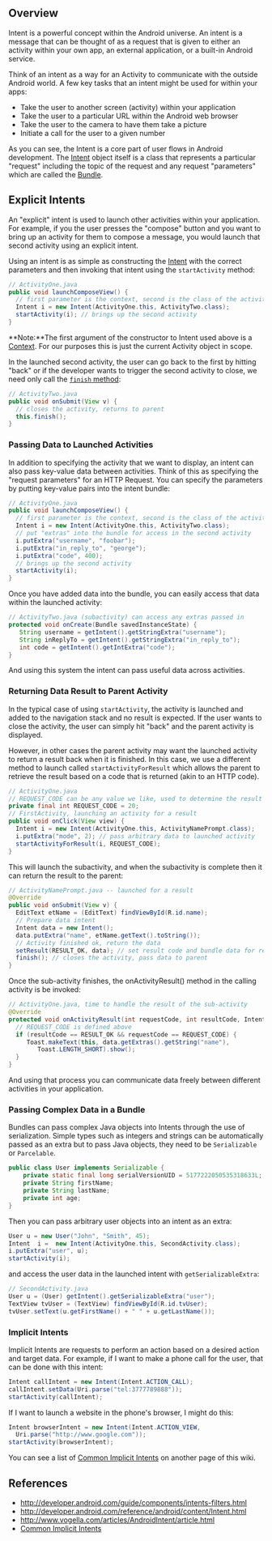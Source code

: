 ## Overview

Intent is a powerful concept within the Android universe. An intent is a message that can be thought of as a request that is given to either an activity within your own app, an external application, or a built-in Android service.

Think of an intent as a way for an Activity to communicate with the outside Android world. A few key tasks that an intent might be used for within your apps:

 * Take the user to another screen (activity) within your application
 * Take the user to a particular URL within the Android web browser 
 * Take the user to the camera to have them take a picture
 * Initiate a call for the user to a given number

As you can see, the Intent is a core part of user flows in Android development. The [Intent](http://developer.android.com/reference/android/content/Intent.html) object itself is a class that represents a particular "request" including the topic of the request and any request "parameters" which are called the [Bundle](http://developer.android.com/reference/android/os/Bundle.html). 

## Explicit Intents

An "explicit" intent is used to launch other activities within your application. For example, if you the user presses the "compose" button and you want to bring up an activity for them to compose a message, you would launch that second activity using an explicit intent.

Using an intent is as simple as constructing the [Intent](http://developer.android.com/reference/android/content/Intent.html) with the correct parameters and then invoking that intent using the `startActivity` method:

```java
// ActivityOne.java
public void launchComposeView() {
  // first parameter is the context, second is the class of the activity to launch
  Intent i = new Intent(ActivityOne.this, ActivityTwo.class);
  startActivity(i); // brings up the second activity
}
```

**Note:**The first argument of the constructor to Intent used above is a [Context](http://developer.android.com/reference/android/content/Context.html). For our purposes this is just the current Activity object in scope.

In the launched second activity, the user can go back to the first by hitting "back" or if the developer wants to trigger the second activity to close, we need only call the [`finish` method](http://developer.android.com/reference/android/app/Activity.html#finish\(\)):

```java
// ActivityTwo.java
public void onSubmit(View v) {
  // closes the activity, returns to parent
  this.finish(); 
}
```

### Passing Data to Launched Activities

In addition to specifying the activity that we want to display, an intent can also pass key-value data between activities. Think of this as specifying the "request parameters" for an HTTP Request. You can specify the parameters by putting key-value pairs into the intent bundle:

```java
// ActivityOne.java
public void launchComposeView() {
  // first parameter is the context, second is the class of the activity to launch
  Intent i = new Intent(ActivityOne.this, ActivityTwo.class);
  // put "extras" into the bundle for access in the second activity
  i.putExtra("username", "foobar"); 
  i.putExtra("in_reply_to", "george"); 
  i.putExtra("code", 400);
  // brings up the second activity
  startActivity(i); 
}
```

Once you have added data into the bundle, you can easily access that data within the launched activity:

```java
// ActivityTwo.java (subactivity) can access any extras passed in
protected void onCreate(Bundle savedInstanceState) {
   String username = getIntent().getStringExtra("username");
   String inReplyTo = getIntent().getStringExtra("in_reply_to");
   int code = getIntent().getIntExtra("code");
}
```

And using this system the intent can pass useful data across activities.

### Returning Data Result to Parent Activity

In the typical case of using `startActivity`, the activity is launched and added to the navigation stack and no result is expected. If the user wants to close the activity, the user can simply hit "back" and the parent activity is displayed. 

However, in other cases the parent activity may want the launched activity to return a result back when it is finished. In this case, we use a different method to launch called `startActivityForResult` which allows the parent to retrieve the result based on a code that is returned (akin to an HTTP code).

```java
// ActivityOne.java
// REQUEST_CODE can be any value we like, used to determine the result type later
private final int REQUEST_CODE = 20;
// FirstActivity, launching an activity for a result
public void onClick(View view) {
  Intent i = new Intent(ActivityOne.this, ActivityNamePrompt.class);
  i.putExtra("mode", 2); // pass arbitrary data to launched activity
  startActivityForResult(i, REQUEST_CODE);
}
```

This will launch the subactivity, and when the subactivity is complete then it can return the result to the parent:

```java
// ActivityNamePrompt.java -- launched for a result
@Override
public void onSubmit(View v) {
  EditText etName = (EditText) findViewById(R.id.name);
  // Prepare data intent 
  Intent data = new Intent();
  data.putExtra("name", etName.getText().toString());
  // Activity finished ok, return the data
  setResult(RESULT_OK, data); // set result code and bundle data for response
  finish(); // closes the activity, pass data to parent
} 
```

Once the sub-activity finishes, the onActivityResult() method in the calling activity is be invoked:

```java
// ActivityOne.java, time to handle the result of the sub-activity
@Override
protected void onActivityResult(int requestCode, int resultCode, Intent data) {
  // REQUEST_CODE is defined above
  if (resultCode == RESULT_OK && requestCode == REQUEST_CODE) {
     Toast.makeText(this, data.getExtras().getString("name"),
        Toast.LENGTH_SHORT).show();
  }
} 
```

And using that process you can communicate data freely between different activities in your application.

### Passing Complex Data in a Bundle

Bundles can pass complex Java objects into Intents through the use of serialization. Simple types such as integers and strings can be automatically passed as an extra but to pass Java objects, they need to be `Serializable` or `Parcelable`. 

```java
public class User implements Serializable {
	private static final long serialVersionUID = 5177222050535318633L;
	private String firstName;
	private String lastName;
	private int age;
}
```

Then you can pass arbitrary user objects into an intent as an extra:

```java
User u = new User("John", "Smith", 45);
Intent  i =  new Intent(ActivityOne.this, SecondActivity.class);
i.putExtra("user", u);
startActivity(i);
```

and access the user data in the launched intent with `getSerializableExtra`:

```java
// SecondActivity.java
User u = (User) getIntent().getSerializableExtra("user");
TextView tvUser = (TextView) findViewById(R.id.tvUser);
tvUser.setText(u.getFirstName() + " " + u.getLastName());
```

### Implicit Intents

Implicit Intents are requests to perform an action based on a desired action and target data. For example, if I want to make a phone call for the user, that can be done with this intent:

```java
Intent callIntent = new Intent(Intent.ACTION_CALL);
callIntent.setData(Uri.parse("tel:3777789888"));
startActivity(callIntent);
```

If I want to launch a website in the phone's browser, I might do this:

```java
Intent browserIntent = new Intent(Intent.ACTION_VIEW, 
  Uri.parse("http://www.google.com"));
startActivity(browserIntent);
```

You can see a list of [Common Implicit Intents](https://github.com/thecodepath/android_guides/wiki/Common-Implicit-Intents) on another page of this wiki.

## References

 * <http://developer.android.com/guide/components/intents-filters.html>
 * <http://developer.android.com/reference/android/content/Intent.html>
 * <http://www.vogella.com/articles/AndroidIntent/article.html>
 * [Common Implicit Intents](https://github.com/thecodepath/android_guides/wiki/Common-Implicit-Intents)